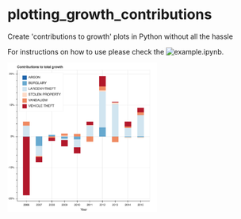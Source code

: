 # plotting_growth_contributions
Create 'contributions to growth' plots in Python without all the hassle

For instructions on how to use please check the ![example.ipynb](https://github.com/jaroxe/plotting_growth_contributions/blob/master/example.ipynb).

<img src="https://raw.githubusercontent.com/jaroxe/plotting_growth_contributions/master/bokeh_plot(2).png" width="60%">

